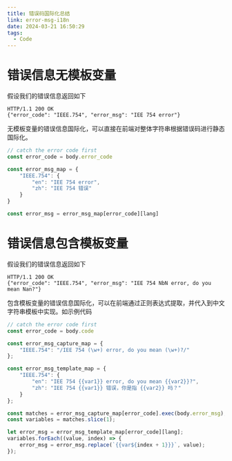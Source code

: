 ```yaml
---
title: 错误码国际化总结
link: error-msg-i18n
date: 2024-03-21 16:50:29
tags:
  - Code
---
```


# 错误信息无模板变量

假设我们的错误信息返回如下

```text
HTTP/1.1 200 OK
{"error_code": "IEEE.754", "error_msg": "IEE 754 error"}
```

无模板变量的错误信息国际化，可以直接在前端对整体字符串根据错误码进行静态国际化。

```typescript
// catch the error code first
const error_code = body.error_code

const error_msg_map = {
    "IEEE.754": {
        "en": "IEE 754 error",
        "zh": "IEE 754 错误"
    }
}

const error_msg = error_msg_map[error_code][lang]
```

# 错误信息包含模板变量

假设我们的错误信息返回如下

```text
HTTP/1.1 200 OK
{"error_code": "IEEE.754", "error_msg": "IEE 754 NbN error, do you mean Nan?"}
```

包含模板变量的错误信息国际化，可以在前端通过正则表达式提取，并代入到中文字符串模板中实现。如示例代码

```typescript
// catch the error code first
const error_code = body.code

const error_msg_capture_map = {
    "IEEE.754": "/IEE 754 (\w+) error, do you mean (\w+)?/"
};

const error_msg_template_map = {
    "IEEE.754": {
        "en": "IEE 754 {{var1}} error, do you mean {{var2}}?",
        "zh": "IEE 754 {{var1}} 错误，你是指 {{var2}} 吗？"
    }
};

const matches = error_msg_capture_map[error_code].exec(body.error_msg);
const variables = matches.slice(1);

let error_msg = error_msg_template_map[error_code][lang];
variables.forEach((value, index) => {
    error_msg = error_msg.replace(`{{var${index + 1}}}`, value);
});
```
